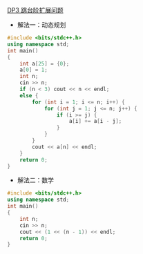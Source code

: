 [DP3 跳台阶扩展问题](https://www.nowcoder.com/practice/953b74ca5c4d44bb91f39ac4ddea0fee?tpId=230&tqId=2361300&ru=%2Fpractice%2F953b74ca5c4d44bb91f39ac4ddea0fee&qru=%2Fta%2Fdynamic-programming%2Fquestion-ranking&sourceUrl=%2Fexam%2Foj%3Fpage%3D1%26tab%3D%25E7%25AE%2597%25E6%25B3%2595%25E7%25AF%2587%26topicId%3D230)
- 解法一：动态规划
```C++
#include <bits/stdc++.h>
using namespace std;
int main()
{
    int a[25] = {0};
    a[0] = 1;
    int n;
    cin >> n;
    if (n < 3) cout << n << endl;
    else {
        for (int i = 1; i <= n; i++) {
            for (int j = 1; j <= n; j++) {
                if (i >= j) {
                    a[i] += a[i - j];
                }
            }    
        }
        cout << a[n] << endl;
    }
    return 0;
}
```
- 解法二：数学
```C++
#include <bits/stdc++.h>
using namespace std;
int main()
{
    int n;
    cin >> n;
    cout << (1 << (n - 1)) << endl;
    return 0;
}
```